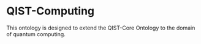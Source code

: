 # QIST-Computing
This ontology is designed to extend the QIST-Core Ontology to the domain of quantum computing. 

